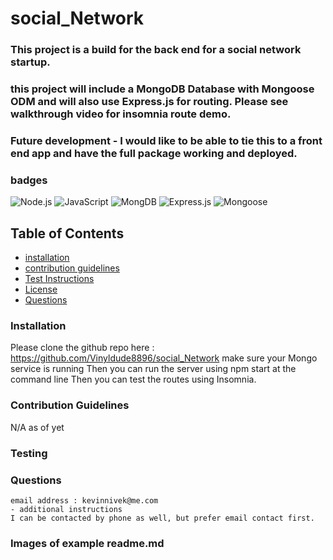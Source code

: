 # social_Network

### This project is a build for the back end for a social network startup. 

### this project will include a MongoDB Database with Mongoose ODM and will also use Express.js for routing. Please see walkthrough video for insomnia route demo.
### Future development - I would like to be able to tie this to a front end app and have the full package working and deployed.


### badges
![Node.js](https://img.shields.io/badge/Nodejs-License-blue)
![JavaScript](https://img.shields.io/badge/JavaScript-License-yellowgreen)
![MongDB](https://img.shields.io/badge/MongoDB-License-lightgrey)
![Express.js](https://img.shields.io/badge/Express.js-License-lightblue)
![Mongoose](https://img.shields.io/badge/Mongooose-License-yellowgreen)

## Table of Contents

- [installation](#installation)
- [contribution guidelines](#contribution)
- [Test Instructions](#testing)
- [License](#license)
- [Questions](#questions)

### Installation
Please clone the github repo here : https://github.com/Vinyldude8896/social_Network
make sure your Mongo service is running
Then you can run the server using npm start at the command line
Then you can test the routes using Insomnia.




### Contribution Guidelines
N/A as of yet
### Testing

### Questions
    email address : kevinnivek@me.com
    - additional instructions 
    I can be contacted by phone as well, but prefer email contact first.

### Images of example readme.md